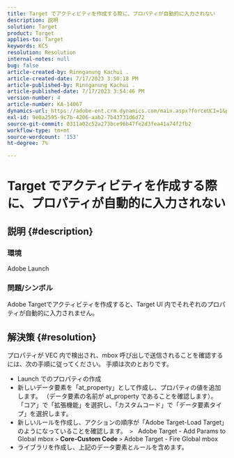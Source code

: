 ```yaml
---
title: Target でアクティビティを作成する際に、プロパティが自動的に入力されない
description: 説明
solution: Target
product: Target
applies-to: Target
keywords: KCS
resolution: Resolution
internal-notes: null
bug: false
article-created-by: Rinnganung Kachui .
article-created-date: 7/17/2023 3:50:18 PM
article-published-by: Rinnganung Kachui .
article-published-date: 7/17/2023 3:54:46 PM
version-number: 4
article-number: KA-14067
dynamics-url: https://adobe-ent.crm.dynamics.com/main.aspx?forceUCI=1&pagetype=entityrecord&etn=knowledgearticle&id=342d78a0-b924-ee11-9cbd-6045bd006b4b
exl-id: 9e0a2595-9c7b-4206-aab2-7b43731d6d72
source-git-commit: 0311a02c52a273bce96b47fe2d3fea41a74f2fb2
workflow-type: tm+mt
source-wordcount: '153'
ht-degree: 7%

---
```


# Target でアクティビティを作成する際に、プロパティが自動的に入力されない

## 説明 {#description}




### 環境



Adobe Launch



### 問題/シンボル



Adobe Targetでアクティビティを作成すると、Target UI 内でそれぞれのプロパティが自動的に入力されません。


## 解決策 {#resolution}


プロパティが VEC 内で検出され、mbox 呼び出しで送信されることを確認するには、次の手順に従ってください。 手順は次のとおりです。

- Launch でのプロパティの作成
- 新しいデータ要素を「at_property」として作成し、プロパティの値を追加します。 （データ要素の名前が at_property であることを確認します）。 「コア」で「拡張機能」を選択し、「カスタムコード」で「データ要素タイプ」を選択します。
- 新しいルールを作成し、アクションの順序が「Adobe Target-Load Target」のようになっていることを確認します。  `>`   Adobe Target - Add Params to Global mbox `>`  <b>Core-Custom Code</b> `>`  Adobe Target - Fire Global mbox
- ライブラリを作成し、上記のデータ要素とルールを含めます。
